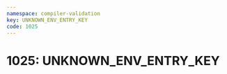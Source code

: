 ```yaml
---
namespace: compiler-validation
key: UNKNOWN_ENV_ENTRY_KEY
code: 1025
---
```


# 1025: UNKNOWN_ENV_ENTRY_KEY
